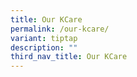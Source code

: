 ```yaml
---
title: Our KCare
permalink: /our-kcare/
variant: tiptap
description: ""
third_nav_title: Our KCare
---
```

